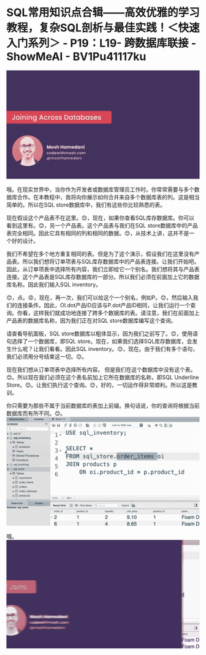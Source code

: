 # SQL常用知识点合辑——高效优雅的学习教程，复杂SQL剖析与最佳实践！＜快速入门系列＞ - P19：L19- 跨数据库联接 - ShowMeAI - BV1Pu41117ku

![](img/52c2bde06d7c760267046c43c0a9e2d9_0.png)

哦。在现实世界中，当你作为开发者或数据库管理员工作时。你常常需要与多个数据库合作。在本教程中，我将向你展示如何合并来自多个数据库表的列。这是相当简单的。所以在SQL store数据库中，我们有这些你比较熟悉的表。

现在假设这个产品表不在这里。😊，现在，如果你查看SQL库存数据库。你可以看到这里有。😊，另一个产品表。这个产品表与我们在SQL store数据库中的产品表完全相同。因此它具有相同的列和相同的数据。😊，从技术上讲，这并不是一个好的设计。

我们不希望在多个地方重复相同的表。但是为了这个演示，假设我们在这里没有产品表。所以我们想将订单项表与SQL库存数据库中的产品表连接。让我们开始吧。因此，从订单项表中选择所有内容，我们立即给它一个别名。我们想将其与产品表连接。这个产品表是SQL库存数据库的一部分。所以我们必须在前面加上它的数据库名称。因此我们输入SQL inventory。

😊，点。😡，现在，再一次，我们可以给这个一个别名，例如P。😊，然后输入我们的连接条件。因此，OI.dot产品ID应该与P.dot产品ID相同，让我们运行一个查询。你看，这样我们就成功地连接了跨多个数据库的表。请注意，我们在前面加上产品表的数据库名称，因为我们正在对SQL store数据库编写这个查询。

请查看导航面板，SQL store数据库以粗体显示，因为我们之前写了。😊，使用语句选择了一个数据库，即SQL store。现在，如果我们选择SQL库存数据库，会发生什么呢？让我们看看。因此SQL inventory。😊，现在。由于我们有多个语句，我们必须用分号结束这一切。😊。

现在我们想从订单项表中选择所有内容。 但是我们在这个数据库中没有这个表。😊。所以现在我们必须在这个表名前加上它所在数据库的名称，即SQL Underline Store。😊。让我们执行这个查询。😊，好的，一切运作得非常顺利。所以这是教训。

你只需要为那些不属于当前数据库的表加上前缀。换句话说，你的查询将根据当前数据库而有所不同。😊。![](img/52c2bde06d7c760267046c43c0a9e2d9_2.png)

哦。![](img/52c2bde06d7c760267046c43c0a9e2d9_4.png)
